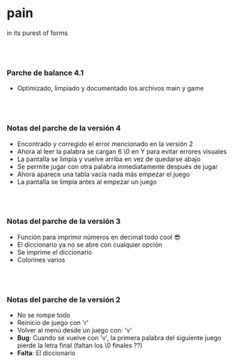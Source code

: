 # pain
in its purest of forms

<br></br>
### Parche de balance 4.1 
* Optimizado, limpiado y documentado los archivos main y game

<br></br>
### Notas del parche de la versión 4
* Encontrado y corregido el error mencionado en la versión 2
* Ahora al leer la palabra se cargan 6 \0 en Y para evitar errores visuales
* La pantalla se limpia y vuelve arriba en vez de quedarse abajo
* Se permite jugar con otra palabra inmediatamente después de jugar
* Ahora aparece una tabla vacía nada más empezar el juego
* La pantalla se limpia antes al empezar un juego

<br></br>
### Notas del parche de la versión 3
* Función para imprimir números en decimal todo cool 😎
* El diccionario ya no se abre con cualquier opción
* Se imprime el diccionario     
* Colorines varios

<br></br>
### Notas del parche de la versión 2
* No se rompe todo
* Reinicio de juego con 'r'
* Volver al menú desde un juego con: 'v'
* **Bug**: Cuando se vuelve con 'v', la primera palabra del siguiente juego pierde la letra final (faltan los \0 finales ??)
* **Falta**: El diccionario


